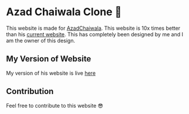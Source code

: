 # Azad Chaiwala Clone 🤡

This website is made for [AzadChaiwala](https://www.instagram.com/azadchaiwala/). This website is 10x times better than his [current website](https://www.azadchaiwala.com/). This has completely been designed by me and I am the owner of this design.

## My Version of Website

My version of his website is live [here](https://saabk.github.io/Azad_Chaiwala_Institute/)

## Contribution

Feel free to contribute to this website 😎
